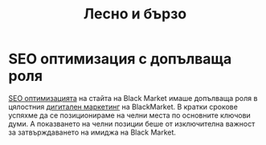﻿---
layout: post
order: 12
rel: /about/blackmarket/optimization
service: /services/optimization
project: /portfolio/blackmarket
header: compact
display: subject cover
title: Лесно и бързо
description: SEO оптимизацията на стайта на Black Market имаше допълващата роля в цялостния дигитален маркетинг на BlackMarket.
---
# SEO oптимизация с допълваща роля
[SEO оптимизацията](./../../маркетинг/оптимизация.html) на стайта на Black Market имаше допълваща роля в цялостния [дигитален маркетинг](./../../маркетинг/дигитална-маркетинг-стратегия.html) на BlackMarket. В кратки срокове успяхме да се позиционираме на челни места по основните ключови думи. А показването на челни позиции беше от изключителна важност за затвърждаването на имиджа на Black Market.